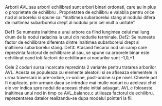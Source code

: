 Arborii AVL sau arborii echilibrati sunt arbori binari ordonati, care au in plus o
proprietate de echilibru .
Proprietatea de echilibru e valabila pentru orice nod al arborelui si spune ca: “inaltimea
subarborelui stang al nodului difera de inaltimea subarborelui drept al nodului prin cel
mult o unitate”.

Def1: Se numeste inaltime a unui arbore ca fiind lungimea celui mai lung drum de la
nodul radacina la unul din nodurile terminale.
Def2: Se numeste factor de echilibrare diferenta dintre inaltimea subarborelui drept si
inaltimea subarborelui stang.
Def3: Atasand fiecarui nod un camp care reprezinta factorul de echilibrare al sau, se
spune ca arborele binar este echilibrat cand toti factorii de echilibrare ai nodurilor sunt
-1,0,+1.

Cele 2 coduri sursa incarcate reprezinta 2 variante pentru tratarea arborilor AVL. Acesta se populeaza cu elemente aleatorii si se afiseaza elementele in urma traversarii in pre-ordine, in-ordine, post-ordine si pe nivel. Cheiele pot fi duplicate, prin urmare daca se introduc mai multe noduri cu aceleasi chei ele vor indica spre nodul de aceeasi cheie initial adaugat. AVL.c foloseste inaltimea unui nod  in timp ce AVL_balance.c utilieaza factorul de echilibru, reprezentarea datelor realizandu-se dupa modelul pointeri la fii.
